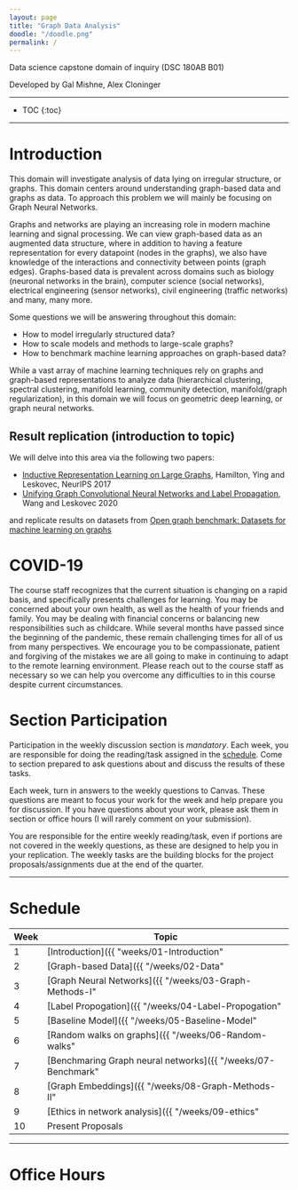 ```yaml
---
layout: page
title: "Graph Data Analysis"
doodle: "/doodle.png"
permalink: /
---
```


Data science capstone domain of inquiry (DSC 180AB B01)

Developed by Gal Mishne, Alex Cloninger

---
* TOC
{:toc}

---

# Introduction

This domain will investigate analysis of data lying on irregular structure, or graphs. This domain centers around understanding graph-based data and graphs as data. To approach this problem we will mainly be focusing on Graph Neural Networks.

Graphs and networks are playing an increasing role in modern machine learning and signal processing. We can view graph-based data as an augmented data structure, where in addition to having a feature representation for every datapoint (nodes in the graphs), we also have knowledge of the interactions and connectivity between points (graph edges). Graphs-based data is prevalent across domains such as biology (neuronal networks in the brain), computer science (social networks), electrical engineering (sensor networks), civil engineering (traffic networks) and many, many more.

Some questions we will be answering throughout this domain:
- How to model irregularly structured data?
- How to scale models and methods to large-scale graphs?
- How to benchmark machine learning approaches on graph-based data?

While a vast array of machine learning techniques rely on graphs and graph-based representations to analyze data (hierarchical clustering, spectral clustering, manifold learning, community detection, manifold/graph regularization), in this domain we will focus on geometric deep learning, or graph neural networks.

## Result replication (introduction to topic)

We will delve into this area via the following two papers:
- [Inductive Representation Learning on Large Graphs](https://www-cs.stanford.edu/~jure/pubs/graphsage-nips17.pdf), Hamilton, Ying and Leskovec, NeurIPS 2017
- [Unifying Graph Convolutional Neural Networks and Label Propagation](https://arxiv.org/pdf/2002.06755), Wang and Leskovec 2020

and replicate results on datasets from [Open graph benchmark: Datasets for machine learning on graphs](https://arxiv.org/abs/2005.00687)


# COVID-19
The course staff recognizes that the current situation is changing on a rapid basis, and specifically presents challenges for learning. You may be concerned about your own health, as well as the health of your friends and family. You may be dealing with financial concerns or balancing new responsibilities such as childcare. While several months have passed since the beginning of the pandemic, these remain challenging times for all of us from many perspectives. We encourage you to be compassionate, patient and forgiving of the mistakes we are all going to make in continuing to adapt to the remote learning environment. Please reach out to the course staff as necessary so we can help you overcome any difficulties to in this course despite current circumstances.

# Section Participation

Participation in the weekly discussion section is *mandatory*. Each
week, you are responsible for doing the reading/task assigned in the
[schedule](#schedule). Come to section prepared to ask questions about
and discuss the results of these tasks.

Each week, turn in answers to the weekly questions to Canvas. These
questions are meant to focus your work for the week and help prepare
you for discussion. If you have questions about your work, please ask
them in section or office hours (I will rarely comment on your
submission).

You are responsible for the entire weekly reading/task, even if
portions are not covered in the weekly questions, as these are designed to help you in your replication. The weekly tasks are the building blocks for the project proposals/assignments due at the
end of the quarter.

---

# Schedule

|Week|Topic|
|--|--|
|1|[Introduction]({{ "weeks/01-Introduction" | absolute_url }})|
|2|[Graph-based Data]({{ "/weeks/02-Data" | absolute_url }})|
|3|[Graph Neural Networks]({{ "/weeks/03-Graph-Methods-I" | absolute_url }})|
|4|[Label Propogation]({{ "/weeks/04-Label-Propogation" | absolute_url }})|
|5|[Baseline Model]({{ "/weeks/05-Baseline-Model" | absolute_url }})|
|6|[Random walks on graphs]({{ "/weeks/06-Random-walks" | absolute_url }})|
|7|[Benchmaring Graph neural networks]({{ "/weeks/07-Benchmark" | absolute_url }})|
|8|[Graph Embeddings]({{ "/weeks/08-Graph-Methods-II" | absolute_url }})|
|9|[Ethics in network analysis]({{ "/weeks/09-ethics" | absolute_url }})|
|10|Present Proposals|

---

# Office Hours





